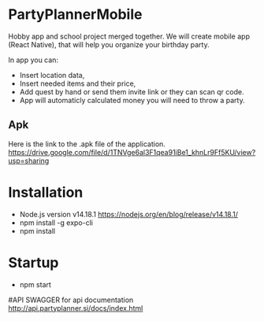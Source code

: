 # PartyPlannerMobile
Hobby app and school project merged together.
We will create mobile app (React Native), that will help you organize your birthday party.

In app you can:
 * Insert location data,
 * Insert needed items and their price,
 * Add quest by hand or send them invite link or they can scan qr code.
 * App will automaticly calculated money you will need to throw a party.

## Apk
Here is the link to the .apk file of the application.
https://drive.google.com/file/d/1TNVge6al3F1qea91iBe1_khnLr9Ff5KU/view?usp=sharing

# Installation
 * Node.js version v14.18.1 https://nodejs.org/en/blog/release/v14.18.1/
 * npm install -g expo-cli
 * npm install

# Startup
 * npm start
 
#API
SWAGGER for api documentation
http://api.partyplanner.si/docs/index.html
